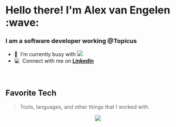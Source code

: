 <h1 align="left" id="macropower-title">Hello there! I'm Alex van Engelen :wave:</h1>
<h3 align="left">I am a software developer working @Topicus</h3>

- :seedling: &nbsp;I’m currently busy with **<img src="https://skillicons.dev/icons?i=cs,dotnet,postgres" />**
- :computer: &nbsp;Connect with me on [**LinkedIn**](https://www.linkedin.com/in/alex-v-engelen "LinkedIn")

<br>

<h2 align="left" id="macropower-tech">Favorite Tech</h2>

> Tools, languages, and other things that I worked with.

<p align="center">
  <a href="https://skillicons.dev">
    <img src="https://skillicons.dev/icons?i=html,css,sass,bootstrap,tailwind,js,nodejs,react,ts,cs,dotnet,php,laravel,wordpress,mysql,postgres,mongodb,redis,discord,docker,git,linux&perline=9" />
  </a>
</p>
